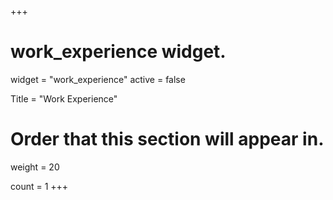 +++
# work_experience widget.
widget = "work_experience"
active = false

Title = "Work Experience"

# Order that this section will appear in.
weight = 20

count = 1
+++
